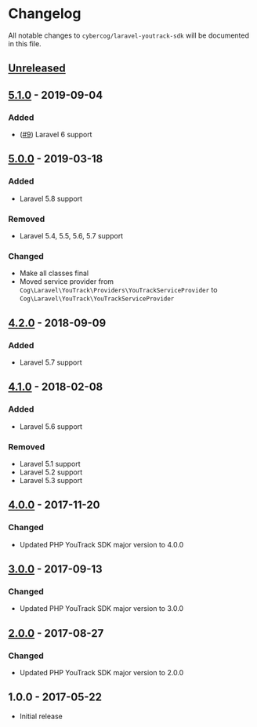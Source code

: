 # Changelog

All notable changes to `cybercog/laravel-youtrack-sdk` will be documented in this file.

## [Unreleased]

## [5.1.0] - 2019-09-04

### Added

- ([#9]) Laravel 6 support

## [5.0.0] - 2019-03-18

### Added

- Laravel 5.8 support

### Removed

- Laravel 5.4, 5.5, 5.6, 5.7 support

### Changed

- Make all classes final
- Moved service provider from `Cog\Laravel\YouTrack\Providers\YouTrackServiceProvider` to `Cog\Laravel\YouTrack\YouTrackServiceProvider`

## [4.2.0] - 2018-09-09

### Added

- Laravel 5.7 support

## [4.1.0] - 2018-02-08

### Added

- Laravel 5.6 support

### Removed

- Laravel 5.1 support
- Laravel 5.2 support
- Laravel 5.3 support

## [4.0.0] - 2017-11-20

### Changed

- Updated PHP YouTrack SDK major version to 4.0.0

## [3.0.0] - 2017-09-13

### Changed

- Updated PHP YouTrack SDK major version to 3.0.0

## [2.0.0] - 2017-08-27

### Changed

- Updated PHP YouTrack SDK major version to 2.0.0

## 1.0.0 - 2017-05-22

- Initial release

[Unreleased]: https://github.com/cybercog/laravel-youtrack-sdk/compare/5.1.0...master
[5.1.0]: https://github.com/cybercog/laravel-youtrack-sdk/compare/5.0.0...5.1.0
[5.0.0]: https://github.com/cybercog/laravel-youtrack-sdk/compare/4.2.0...5.0.0
[4.2.0]: https://github.com/cybercog/laravel-youtrack-sdk/compare/4.1.0...4.2.0
[4.1.0]: https://github.com/cybercog/laravel-youtrack-sdk/compare/4.0.0...4.1.0
[4.0.0]: https://github.com/cybercog/laravel-youtrack-sdk/compare/3.0.0...4.0.0
[3.0.0]: https://github.com/cybercog/laravel-youtrack-sdk/compare/2.0.0...3.0.0
[2.0.0]: https://github.com/cybercog/laravel-youtrack-sdk/compare/1.0.0...2.0.0

[#9]: https://github.com/cybercog/laravel-youtrack-sdk/pull/9
